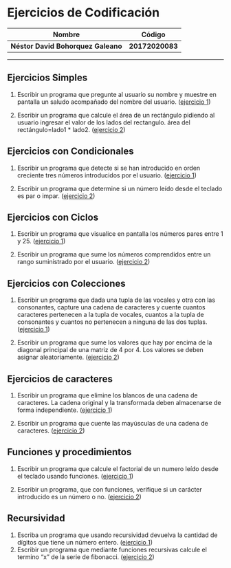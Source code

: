 Ejercicios de Codificación
============
Nombre | Código
--|--
__Néstor David Bohorquez Galeano__ | __20172020083__
---

Ejercicios Simples
---
1.  Escribir un programa que pregunte al usuario su nombre y muestre en pantalla un saludo acompañado del nombre del usuario. ([ejercicio 1](https://github.com/DavidBohorquez/Codificacion/blob/master/Cadena%20de%20caracteres/ecar1.py))

2. Escribir un programa que calcule el área de un rectángulo pidiendo al usuario ingresar el valor de los lados del rectangulo.
   área del rectángulo=lado1 * lado2. ([ejercicio 2](https://github.com/DavidBohorquez/Codificacion/blob/master/Cadena%20de%20caracteres/ecar2.py))
   
Ejercicios con Condicionales
---
1. Escribir un programa que detecte si se han introducido en orden creciente tres números introducidos por el usuario. ([ejercicio 1](https://github.com/DavidBohorquez/Codificacion/blob/master/ec1.py))

2. Escribir un programa que determine si un número leído desde el teclado es par o impar. ([ejercicio 2](https://github.com/DavidBohorquez/Codificacion/blob/master/ec2.py))

Ejercicios con Ciclos
---
1. Escribir un programa que visualice en pantalla los números pares entre 1 y 25. ([ejercicio 1](https://github.com/DavidBohorquez/Codificacion/blob/master/ecc1.py))

2. Escribir un programa que sume los números comprendidos entre un rango suministrado por el usuario. ([ejercicio 2](https://github.com/DavidBohorquez/Codificacion/blob/master/ecc2.py))

Ejercicios con Colecciones
---
1. Escribir un programa que dada una tupla de las vocales y otra con las consonantes, capture una cadena de caracteres y cuente cuantos caracteres pertenecen a la tupla de vocales, cuantos a la tupla de consonantes y cuantos no pertenecen a ninguna de las dos tuplas. ([ejercicio 1](https://github.com/DavidBohorquez/Codificacion/blob/master/ecol1.py))

2. Escribir un programa que sume los valores que hay por encima de la diagonal principal de una matriz de 4 por 4. Los valores se deben asignar aleatoriamente. ([ejercicio 2](https://github.com/DavidBohorquez/Codificacion/blob/master/ecol2.py))

Ejercicios de caracteres
---
1. Escribir un programa que elimine los blancos de una cadena de caracteres. La cadena original y la transformada deben almacenarse de forma independiente. ([ejercicio 1](https://github.com/DavidBohorquez/Codificacion/blob/master/ecar1.py))

2. Escribir un programa que cuente las mayúsculas de una cadena de caracteres. ([ejercicio 2](https://github.com/DavidBohorquez/Codificacion/blob/master/ecar2.py))

Funciones y procedimientos
---
1. Escribir un programa que calcule el factorial de un numero leído desde el teclado usando funciones. ([ejercicio 1](https://github.com/DavidBohorquez/Codificacion/blob/master/ef1.py))

2. Escribir un programa, que con funciones, verifique si un carácter introducido es un número o no. ([ejercicio 2](https://github.com/DavidBohorquez/Codificacion/blob/master/ef2.py))

Recursividad
---
1. Escriba un programa que usando recursividad devuelva la cantidad de dígitos que tiene un número entero. ([ejercicio 1](https://github.com/DavidBohorquez/Codificacion/blob/master/er1.py))
2. Escribir un programa que mediante funciones recursivas calcule el termino “x” de la serie de fibonacci. ([ejercicio 2](https://github.com/DavidBohorquez/Codificacion/blob/master/er2.py))
